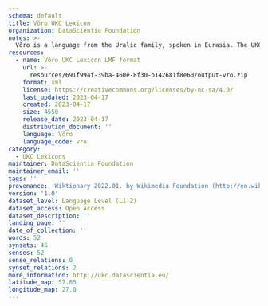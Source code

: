 ```yaml
---
schema: default
title: Võro UKC Lexicon
organization: DataScientia Foundation
notes: >-
  Võro is a language from the Uralic family, spoken in Eurasia. The UKC Lexicon of Võro is represented as a lexico-semantic network. It consists of words, word senses, synsets, as well as sense-level and synset-level relationships.
resources:
  - name: Võro UKC Lexicon LMF format
    url: >-
      resources/691f994f-39ba-460e-8f30-b142681f8e60/output-vro.zip
    format: xml
    license: https://creativecommons.org/licenses/by-nc-sa/4.0/
    last_updated: 2023-04-17
    created: 2023-04-17
    size: 4550
    release_date: 2023-04-17
    distribution_document: ''
    language: Võro
    language_code: vro
category:
  - UKC Lexicons
maintainer: DataScientia Foundation
maintainer_email: ''
tags: ''
provenance: 'Wiktionary 2022.01. by Wikimedia Foundation (http://en.wiktionary.org); CogNet 2.1 by Khuyagbaatar Batsuren, National University of Mongolia (http://cognet.ukc.disi.unitn.it); Princeton WordNet 2.1 by Princeton University (https://wordnet.princeton.edu)'
version: '1.0'
dataset_level: Language Level (L1-2)
dataset_access: Open Access
dataset_description: ''
landing_page: ''
date_of_collection: ''
words: 52
synsets: 46
senses: 52
sense_relations: 0
synset_relations: 2
more_information: http://ukc.datascientia.eu/
latitude_map: 57.85
longitude_map: 27.0
---
```

